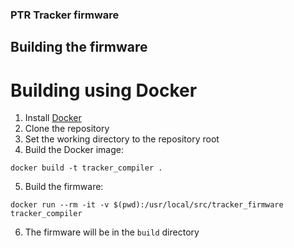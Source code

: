 ### PTR Tracker firmware

## Building the firmware
# Building using Docker
1. Install [Docker](https://www.docker.com)
2. Clone the repository
3. Set the working directory to the repository root
4. Build the Docker image:
```
docker build -t tracker_compiler .
```

5. Build the firmware:
```
docker run --rm -it -v $(pwd):/usr/local/src/tracker_firmware tracker_compiler
```
6. The firmware will be in the `build` directory